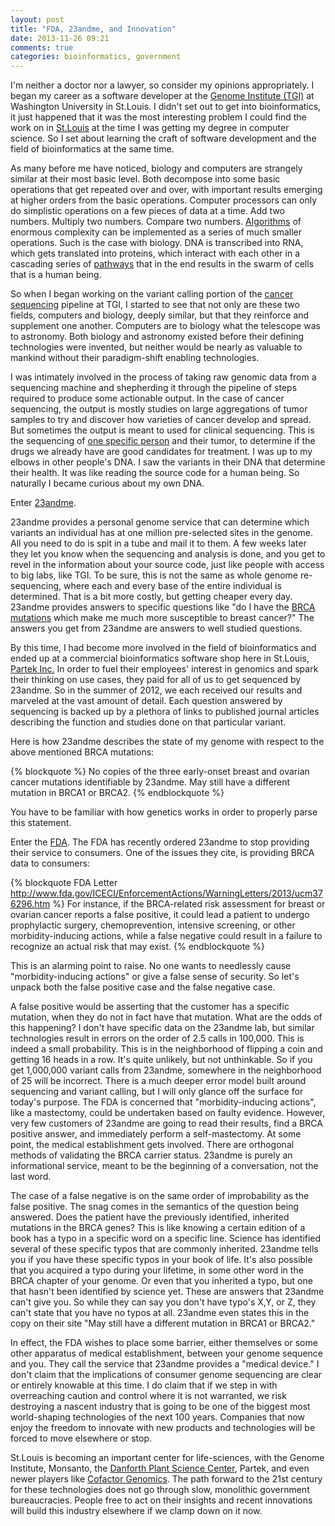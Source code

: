 ```yaml
---
layout: post
title: "FDA, 23andme, and Innovation"
date: 2013-11-26 09:21
comments: true
categories: bioinformatics, government
---
```


I'm neither a doctor nor a lawyer, so consider my opinions appropriately. I began my career as a software developer at the [Genome Institute (TGI)][0] at Washington University in St.Louis. I didn't set out to get into bioinformatics, it just happened that it was the most interesting problem I could find the work on in [St.Louis][1] at the time I was getting my degree in computer science. So I set about learning the craft of software development and the field of bioinformatics at the same time. 

As many before me have noticed, biology and computers are strangely similar at their most basic level. Both decompose into some basic operations that get repeated over and over, with important results emerging at higher orders from the basic operations. Computer processors can only do simplistic operations on a few pieces of data at a time. Add two numbers. Multiply two numbers. Compare two numbers. [Algorithms][2] of enormous complexity can be implemented as a series of much smaller operations. Such is the case with biology. DNA is transcribed into RNA, which gets translated into proteins, which interact with each other in a cascading series of [pathways][3] that in the end results in the swarm of cells that is a human being.

So when I began working on the variant calling portion of the [cancer sequencing][4] pipeline at TGI, I started to see that not only are these two fields, computers and biology, deeply similar, but that they reinforce and supplement one another. Computers are to biology what the telescope was to astronomy. Both biology and astronomy existed before their defining technologies were invented, but neither would be nearly as valuable to mankind without their paradigm-shift enabling technologies.

I was intimately involved in the process of taking raw genomic data from a sequencing machine and shepherding it through the pipeline of steps required to produce some actionable output. In the case of cancer sequencing, the output is mostly studies on large aggregations of tumor samples to try and discover how varieties of cancer develop and spread. But sometimes the output is meant to used for clinical sequencing. This is the sequencing of [one specific person][5] and their tumor, to determine if the drugs we already have are good candidates for treatment. I was up to my elbows in other people's DNA. I saw the variants in their DNA that determine their health. It was like reading the source code for a human being. So naturally I became curious about my own DNA.

Enter [23andme][6].

23andme provides a personal genome service that can determine which variants an individual has at one million pre-selected sites in the genome. All you need to do is spit in a tube and mail it to them. A few weeks later they let you know when the sequencing and analysis is done, and you get to revel in the information about your source code, just like people with access to big labs, like TGI. To be sure, this is not the same as whole genome re-sequencing, where each and every base of the entire individual is determined. That is a bit more costly, but getting cheaper every day. 23andme provides answers to specific questions like "do I have the [BRCA mutations][7] which make me much more susceptible to breast cancer?" The answers you get from 23andme are answers to well studied questions.

By this time, I had become more involved in the field of bioinformatics and ended up at a commercial bioinformatics software shop here in St.Louis, [Partek Inc.][8] In order to fuel their employees' interest in genomics and spark their thinking on use cases, they paid for all of us to get sequenced by 23andme. So in the summer of 2012, we each received our results and marveled at the vast amount of detail. Each question answered by sequencing is backed up by a plethora of links to published journal articles describing the function and studies done on that particular variant. 

Here is how 23andme describes the state of my genome with respect to the above mentioned BRCA mutations:

{% blockquote %}
No copies of the three early-onset breast and ovarian cancer mutations identifiable by 23andme. May still have a different mutation in BRCA1 or BRCA2.
{% endblockquote %}

You have to be familiar with how genetics works in order to properly parse this statement.

Enter the [FDA][9]. The FDA has recently ordered 23andme to stop providing their service to consumers. One of the issues they cite, is providing BRCA data to consumers:

{% blockquote FDA Letter http://www.fda.gov/ICECI/EnforcementActions/WarningLetters/2013/ucm376296.htm %}
For instance, if the BRCA-related risk assessment for breast or ovarian cancer reports a false positive, it could lead a patient to undergo prophylactic surgery, chemoprevention, intensive screening, or other morbidity-inducing actions, while a false negative could result in a failure to recognize an actual risk that may exist.
{% endblockquote %}

This is an alarming point to raise. No one wants to needlessly cause "morbidity-inducing actions" or give a false sense of security. So let's unpack both the false positive case and the false negative case. 

A false positive would be asserting that the customer has a specific mutation, when they do not in fact have that mutation. What are the odds of this happening? I don't have specific data on the 23andme lab, but similar technologies result in errors on the order of 2.5 calls in 100,000. This is indeed a small probability. This is in the neighborhood of flipping a coin and getting 16 heads in a row. It's quite unlikely, but not unthinkable. So if you get 1,000,000 variant calls from 23andme, somewhere in the neighborhood of 25 will be incorrect. There is a much deeper error model built around sequencing and variant calling, but I will only glance off the surface for today's purpose. The FDA is concerned that "morbidity-inducing actions", like a mastectomy, could be undertaken based on faulty evidence. However, very few customers of 23andme are going to read their results, find a BRCA positive answer, and immediately perform a self-mastectomy. At some point, the medical establishment gets involved. There are orthogonal methods of validating the BRCA carrier status. 23andme is purely an informational service, meant to be the beginning of a conversation, not the last word.

The case of a false negative is on the same order of improbability as the false positive. The snag comes in the semantics of the question being answered. Does the patient have the previously identified, inherited mutations in the BRCA genes? This is like knowing a certain edition of a book has a typo in a specific word on a specific line. Science has identified several of these specific typos that are commonly inherited. 23andme tells you if you have these specific typos in your book of life. It's also possible that you acquired a typo during your lifetime, in some other word in the BRCA chapter of your genome. Or even that you inherited a typo, but one that hasn't been identified by science yet. These are answers that 23andme can't give you. So while they can say you don't have typo's X,Y, or Z, they can't state that you have no typos at all. 23andme even states this in the copy on their site "May still have a different mutation in BRCA1 or BRCA2."

In effect, the FDA wishes to place some barrier, either themselves or some other apparatus of medical establishment, between your genome sequence and you. They call the service that 23andme provides a "medical device." I don't claim that the implications of consumer genome sequencing are clear or entirely knowable at this time. I do claim that if we step in with overreaching caution and control where it is not warranted, we risk destroying a nascent industry that is going to be one of the biggest most world-shaping technologies of the next 100 years. Companies that now enjoy the freedom to innovate with new products and technologies will be forced to move elsewhere or stop.

St.Louis is becoming an important center for life-sciences, with the Genome Institute, Monsanto, the [Danforth Plant Science Center][10], Partek, and even newer players like [Cofactor Genomics][11]. The path forward to the 21st century for these technologies does not go through slow, monolithic government bureaucracies. People free to act on their insights and recent innovations will build this industry elsewhere if we clamp down on it now. 

[0]: http://genome.wustl.edu/ "The Genome Institute"
[1]: http://www.articulateventures.com/articulate-blog/category/a-newcomers-view-of-st-louis-a-heroic-city "St.Louis"
[2]: https://en.wikipedia.org/wiki/BLAST "BLAST Algorithm"
[3]: https://en.wikipedia.org/wiki/Insulin_signal_transduction_pathway_and_regulation_of_blood_glucose "Insulin Pathway"
[4]: http://genome.wustl.edu/projects/category/cancer-genomics/ "Cancer Genomics"
[5]: http://www.forbes.com/sites/matthewherper/2011/12/16/christopher-hitchens-and-steve-jobs-mark-limits-of-dna-sequencing-technology/ "Christopher Hitchens and Clinical Sequencing"
[6]: https://www.23andme.com/ "23andme"
[7]: http://www.cancer.gov/cancertopics/factsheet/Risk/BRCA "BRCA mutations"
[8]: http://partek.com/ "Partek Inc."
[9]: http://www.fda.gov/ICECI/EnforcementActions/WarningLetters/2013/ucm376296.htm "FDA 23andme Letter"
[10]: http://www.danforthcenter.org/ "Danforth Plant Science Center"
[11]: http://www.cofactorgenomics.com/index.php "Cofactor Genomics"
